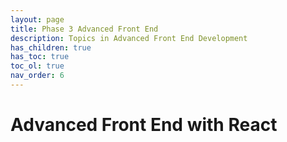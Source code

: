 ```yaml
---
layout: page
title: Phase 3 Advanced Front End
description: Topics in Advanced Front End Development
has_children: true
has_toc: true
toc_ol: true
nav_order: 6
---
```


# Advanced Front End with React
